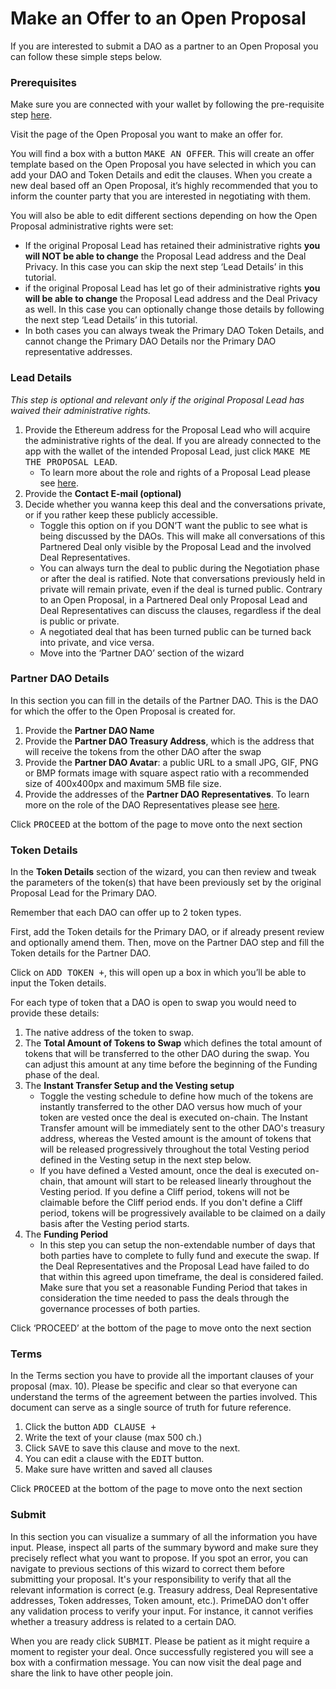 # Make an Offer to an Open Proposal

If you are interested to submit a DAO as a partner to an Open Proposal you can follow these simple steps below.

### Prerequisites

Make sure you are connected with your wallet by following the pre-requisite step <a href="/documentation/INITIATEADEAL">here</a>.

Visit the page of the Open Proposal you want to make an offer for.

You will find a box with a button <kbd>MAKE AN OFFER</kbd>.  This will create an offer template based on the Open Proposal you have selected in which you can add your DAO and Token Details and edit the clauses. When you create a new deal based off an Open Proposal, it’s highly recommended that you to inform the counter party that you are interested in negotiating with them.

You will also be able to edit different sections depending on how the Open Proposal administrative rights were set:

- If the original Proposal Lead has retained their administrative rights **you will NOT be able to change** the Proposal Lead address and the Deal Privacy. In this case you can skip the next step ‘Lead Details’ in this tutorial.
- if the original Proposal Lead has let go of their administrative rights **you will be able to change** the Proposal Lead address and the Deal Privacy as well. In this case you can optionally change those details by following the next step ‘Lead Details’ in this tutorial.
- In both cases you can always tweak the Primary DAO Token Details, and cannot change the Primary DAO Details nor the Primary DAO representative addresses.

### Lead Details

*This step is optional and relevant only if the original Proposal Lead has waived their administrative rights.*

1. Provide the Ethereum address for the Proposal Lead who will acquire the administrative rights of the deal. If you are already connected to the app with the wallet of the intended Proposal Lead, just click <kbd>MAKE ME THE PROPOSAL LEAD</kbd>. 
    - To learn more about the role and rights of a Proposal Lead please see <a href="/documentation/TokenSwapFAQ#proposal-lead">here</a>.
2. Provide the **Contact E-mail (optional)**
3. Decide whether you wanna keep this deal and the conversations private, or if you rather keep these publicly accessible.
    - Toggle this option on if you DON’T want the public to see what is being discussed by the DAOs. This will make all conversations of this Partnered Deal only visible by the Proposal Lead and the involved Deal Representatives.
    - You can always turn the deal to public during the Negotiation phase or after the deal is ratified. Note that conversations previously held in private will remain private, even if the deal is turned public. Contrary to an Open Proposal, in a Partnered Deal only Proposal Lead and Deal Representatives can discuss the clauses, regardless if the deal is public or private.
    - A negotiated deal that has been turned public can be turned back into private, and vice versa.
    - Move into the ‘Partner DAO’ section of the wizard

### Partner DAO Details

In this section you can fill in the details of the Partner DAO. This is the DAO for which the offer to the Open Proposal is created for.

1. Provide the **Partner DAO Name**
2. Provide the **Partner DAO Treasury Address**, which is the address that will receive the tokens from the other DAO after the swap
3. Provide the **Partner DAO Avatar**: a public URL to a small JPG, GIF, PNG or BMP formats image with square aspect ratio with a recommended size of 400x400px and maximum 5MB file size.
4. Provide the addresses of the **Partner DAO Representatives**. To learn more on the role of the DAO Representatives please see <a href="/documentation/TokenSwapFAQ#representatives">here</a>. 

Click <kbd>PROCEED</kbd> at the bottom of the page to move onto the next section

### Token Details

In the **Token Details** section of the wizard, you can then review and tweak the parameters of the token(s) that have been previously set by the original Proposal Lead for the Primary DAO. 

Remember that each DAO can offer up to 2 token types.

First, add the Token details for the Primary DAO, or if already present review and optionally amend them. Then, move on the Partner DAO step and fill the Token details for the Partner DAO. 

Click on <kbd>ADD TOKEN +</kbd>, this will open up a box in which you’ll be able to input the Token details.

For each type of token that a DAO is open to swap you would need to provide these details:

1. The native address of the token to swap.
2. The **Total Amount of Tokens to Swap** which defines the total amount of tokens that will be transferred to the other DAO during the swap. You can adjust this amount at any time before the beginning of the Funding phase of the deal.
3. The **Instant Transfer Setup and the Vesting setup**
    - Toggle the vesting schedule to define how much of the tokens are instantly transferred to the other DAO versus how much of your token are vested once the deal is executed on-chain. The Instant Transfer amount will be immediately sent to the other DAO's treasury address, whereas the Vested amount is the amount of tokens that will be released progressively throughout the total Vesting period defined in the Vesting setup in the next step below.
    - If you have defined a Vested amount, once the deal is executed on-chain, that amount will start to be released linearly throughout the Vesting period. If you define a Cliff period, tokens will not be claimable before the Cliff period ends. If you don't define a Cliff period, tokens will be progressively available to be claimed on a daily basis after the Vesting period starts.
4. The **Funding Period**
    - In this step you can setup the non-extendable number of days that both parties have to complete to fully fund and execute the swap. If the Deal Representatives and the Proposal Lead have failed to do that within this agreed upon timeframe, the deal is considered failed. Make sure that you set a reasonable Funding Period that takes in consideration the time needed to pass the deals through the governance processes of both parties.

Click ‘PROCEED’ at the bottom of the page to move onto the next section

### Terms

In the Terms section you have to provide all the important clauses of your proposal (max. 10). Please be specific and clear so that everyone can understand the terms of the agreement between the parties involved. This document can serve as a single source of truth for future reference.

1. Click the button <kbd>ADD CLAUSE +</kbd>
2. Write the text of your clause (max 500 ch.)
3. Click <kbd>SAVE</kbd> to save this clause and move to the next.
4. You can edit a clause with the <kbd>EDIT</kbd> button.
5. Make sure have written and saved all clauses

Click <kbd>PROCEED</kbd> at the bottom of the page to move onto the next section

### Submit

In this section you can visualize a summary of all the information you have input. Please, inspect all parts of the summary byword and make sure they precisely reflect what you want to propose. If you spot an error, you can navigate to previous sections of this wizard to correct them before submitting your proposal. It's your responsibility to verify that all the relevant information is correct (e.g. Treasury address, Deal Representative addresses, Token addresses, Token amount, etc.). PrimeDAO don't offer any validation process to verify your input. For instance, it cannot verifies whether a treasury address is related to a certain DAO. 

When you are ready click <kbd>SUBMIT</kbd>. Please be patient as it might require a moment to register your deal. Once successfully registered you will see a box with a confirmation message. You can now visit the deal page and share the link to have other people join.
